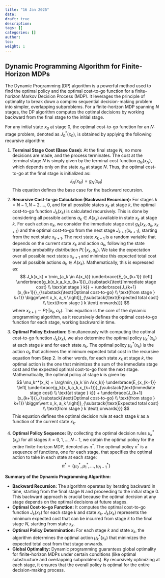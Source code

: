 ```yaml
---
title: "16 Jan 2025"
date:
draft: true
description:
tags: []
categories: []
author:
toc:
weight: 1
---
```

## Dynamic Programming Algorithm for Finite-Horizon MDPs

The Dynamic Programming (DP) algorithm is a powerful method used to find the optimal policy and the optimal cost-to-go function for a finite-horizon Markov Decision Process (MDP). It leverages the principle of optimality to break down a complex sequential decision-making problem into simpler, overlapping subproblems. For a finite-horizon MDP spanning $N$ stages, the DP algorithm computes the optimal decisions by working backward from the final stage to the initial stage.

For any initial state $x_0$ at stage 0, the optimal cost-to-go function for an $N$-stage problem, denoted as $J^*_0(x_0)$, is obtained by applying the following recursive algorithm:

1.  **Terminal Stage Cost (Base Case):**
    At the final stage $N$, no more decisions are made, and the process terminates. The cost at the terminal stage $N$ is simply given by the terminal cost function $g_N(x_N)$, which depends only on the state $x_N$ at stage $N$. Thus, the optimal cost-to-go at the final stage is initialized as:
    $$
    J_N(x_N) = g_N(x_N)
    $$
    This equation defines the base case for the backward recursion.

2.  **Recursive Cost-to-go Calculation (Backward Recursion):**
    For stages $k = N-1, N-2, \ldots, 0$, and for all possible states $x_k$ at stage $k$, the optimal cost-to-go function $J_k(x_k)$ is calculated recursively. This is done by considering all possible actions $a_k \in A(x_k)$ available in state $x_k$ at stage $k$. For each action $a_k$, we consider the immediate stage cost $g_k(x_k, a_k, x_{k+1})$ and the optimal cost-to-go from the next stage $J_{k+1}(x_{k+1})$, starting from the next state $x_{k+1}$. The next state $x_{k+1}$ is a random variable that depends on the current state $x_k$ and action $a_k$, following the state transition probability distribution $P(\cdot|x_k, a_k)$. We take the expectation over all possible next states $x_{k+1}$ and minimize this expected total cost over all possible actions $a_k \in A(x_k)$. Mathematically, this is expressed as:
    $$
    J_k(x_k) = \min_{a_k \in A(x_k)} \underbrace{E_{x_{k+1}} \left[ \underbrace{g_k(x_k,a_k,x_{k+1})}_{\substack{\text{Immediate stage cost} \\ \text{at stage } k}} + \underbrace{J_{k+1}(x_{k+1})}_{\substack{\text{Optimal cost-to-go} \\ \text{from stage } k+1}} \biggm\vert x_k, a_k \right]}_{\substack{\text{Expected total cost} \\ \text{from stage } k \text{ onwards}}}
    $$
    where $x_{k+1} \sim P(\cdot|x_k,a_k)$. This equation is the core of the dynamic programming algorithm, as it recursively defines the optimal cost-to-go function for each stage, working backward in time.

3.  **Optimal Policy Extraction:**
    Simultaneously with computing the optimal cost-to-go function $J_k(x_k)$, we also determine the optimal policy $\mu_k^*(x_k)$ at each stage $k$ and for each state $x_k$. The optimal policy $\mu_k^*(x_k)$ is the action $a_k$ that achieves the minimum expected total cost in the recursive equation from Step 2. In other words, for each state $x_k$ at stage $k$, the optimal action is the one that minimizes the sum of the immediate stage cost and the expected optimal cost-to-go from the next stage. Mathematically, the optimal policy at stage $k$ is given by:
    $$
    \mu_k^*(x_k) = \arg\min_{a_k \in A(x_k)} \underbrace{E_{x_{k+1}} \left[ \underbrace{g_k(x_k,a_k,x_{k+1})}_{\substack{\text{Immediate stage cost} \\ \text{at stage } k}} + \underbrace{J_{k+1}(x_{k+1})}_{\substack{\text{Optimal cost-to-go} \\ \text{from stage } k+1}} \biggm\vert x_k, a_k \right]}_{\substack{\text{Expected total cost} \\ \text{from stage } k \text{ onwards}}}
    $$
    This equation defines the optimal decision rule at each stage $k$ as a function of the current state $x_k$.

4.  **Optimal Policy Sequence:**
    By collecting the optimal decision rules $\mu_k^*(x_k)$ for all stages $k = 0, 1, \ldots, N-1$, we obtain the optimal policy for the entire finite-horizon MDP, denoted as $\pi^*$. The optimal policy $\pi^*$ is a sequence of functions, one for each stage, that specifies the optimal action to take in each state at each stage:
    $$
    \pi^* = \{\mu_0^*, \mu_1^*, \ldots, \mu_{N-1}^*\}
    $$

**Summary of the Dynamic Programming Algorithm:**

-   **Backward Recursion:** The algorithm operates by iterating backward in time, starting from the final stage $N$ and proceeding to the initial stage 0. This backward approach is crucial because the optimal decision at any stage depends on the optimal decisions at future stages.
-   **Optimal Cost-to-go Function:** It computes the optimal cost-to-go function $J_k(x_k)$ for each stage $k$ and state $x_k$. $J_k(x_k)$ represents the minimum expected cost that can be incurred from stage $k$ to the final stage $N$, starting from state $x_k$.
-   **Optimal Policy Determination:** For each stage $k$ and state $x_k$, the algorithm determines the optimal action $\mu_k^*(x_k)$ that minimizes the expected total cost from that stage onwards.
-   **Global Optimality:** Dynamic programming guarantees global optimality for finite-horizon MDPs under certain conditions (like optimal substructure and overlapping subproblems). By recursively optimizing at each stage, it ensures that the overall policy is optimal for the entire decision-making process.

